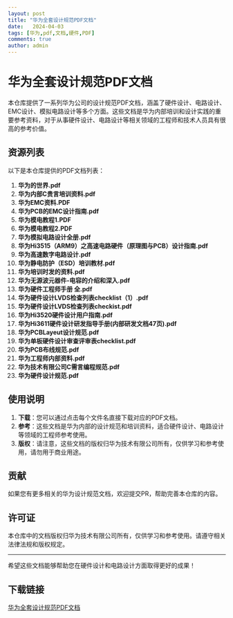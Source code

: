 ```yaml
---
layout: post
title: "华为全套设计规范PDF文档"
date:   2024-04-03
tags: [华为,pdf,文档,硬件,PDF]
comments: true
author: admin
---
```

# 华为全套设计规范PDF文档

本仓库提供了一系列华为公司的设计规范PDF文档，涵盖了硬件设计、电路设计、EMC设计、模拟电路设计等多个方面。这些文档是华为内部培训和设计实践的重要参考资料，对于从事硬件设计、电路设计等相关领域的工程师和技术人员具有很高的参考价值。

## 资源列表

以下是本仓库提供的PDF文档列表：

1. **华为的世界.pdf**
2. **华为内部C贵言培训资料.pdf**
3. **华为EMC资料.PDF**
4. **华为PCB的EMC设计指南.pdf**
5. **华为模电教程1.PDF**
6. **华为模电教程2.PDF**
7. **华为模拟电路设计全册.pdf**
8. **华为Hi3515（ARM9）之高速电路硬件（原理图与PCB）设计指南.pdf**
9. **华为高速数字电路设计.pdf**
10. **华为静电防护（ESD）培训教材.pdf**
11. **华为培训时发的资料.pdf**
12. **华为无源波元器件-电容的介绍和深入.pdf**
13. **华为硬件工程师手册 全.pdf**
14. **华为硬件设计LVDS检查列表checklist（1）.pdf**
15. **华为硬件设计LVDS检查列表checkist.pdf**
16. **华为Hi3520硬件设计用户指南.pdf**
17. **华为Hi3611硬件设计研发指导手册(内部研发文档47页).pdf**
18. **华为PCBLayeut设计规范.pdf**
19. **华为单板硬件设计审查评审表checklist.pdf**
20. **华为PCB布线规范.pdf**
21. **华为工程师内部资料.pdf**
22. **华为技术有限公司C需言编程规范.pdf**
23. **华为硬件设计规范.pdf**

## 使用说明

1. **下载**：您可以通过点击每个文件名直接下载对应的PDF文档。
2. **参考**：这些文档是华为内部的设计规范和培训资料，适合硬件设计、电路设计等领域的工程师参考使用。
3. **版权**：请注意，这些文档的版权归华为技术有限公司所有，仅供学习和参考使用，请勿用于商业用途。

## 贡献

如果您有更多相关的华为设计规范文档，欢迎提交PR，帮助完善本仓库的内容。

## 许可证

本仓库中的文档版权归华为技术有限公司所有，仅供学习和参考使用。请遵守相关法律法规和版权规定。

---

希望这些文档能够帮助您在硬件设计和电路设计方面取得更好的成果！

## 下载链接

[华为全套设计规范PDF文档](https://pan.quark.cn/s/018da2ece947)